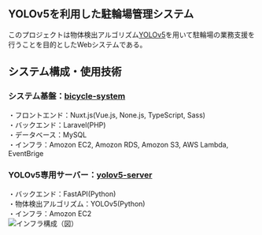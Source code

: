 ## YOLOv5を利用した駐輪場管理システム  
このプロジェクトは物体検出アルゴリズム[YOLOv5](https://github.com/ultralytics/yolov5)を用いて駐輪場の業務支援を行うことを目的としたWebシステムである。  
## システム構成・使用技術  
### システム基盤：[bicycle-system](https://github.com/projectd-team14/bicycle_system)    
・フロントエンド：Nuxt.js(Vue.js, None.js, TypeScript, Sass)  
・バックエンド：Laravel(PHP)  
・データベース：MySQL  
・インフラ：Amozon EC2, Amozon RDS, Amozon S3, AWS Lambda, EventBrige  
### YOLOv5専用サーバー：[yolov5-server](https://github.com/projectd-team14/yolov5-server)  
・バックエンド：FastAPI(Python)  
・物体検出アルゴリズム：YOLOv5(Python)  
・インフラ：Amozon EC2  
![インフラ構成（図）](https://user-images.githubusercontent.com/71867595/200099190-e0a21fad-bfaf-481d-b8e7-183f1678bbee.png)  
